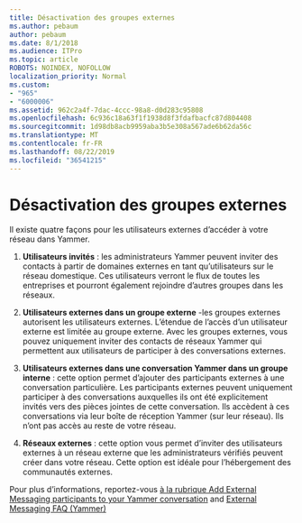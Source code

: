 ```yaml
---
title: Désactivation des groupes externes
ms.author: pebaum
author: pebaum
ms.date: 8/1/2018
ms.audience: ITPro
ms.topic: article
ROBOTS: NOINDEX, NOFOLLOW
localization_priority: Normal
ms.custom:
- "965"
- "6000006"
ms.assetid: 962c2a4f-7dac-4ccc-98a8-d0d283c95808
ms.openlocfilehash: 6c936c18a63f1f1938d8f3fdafbacfc87d804408
ms.sourcegitcommit: 1d98db8acb9959aba3b5e308a567ade6b62da56c
ms.translationtype: MT
ms.contentlocale: fr-FR
ms.lasthandoff: 08/22/2019
ms.locfileid: "36541215"
---
```

# <a name="how-to-disable-external-groups"></a>Désactivation des groupes externes

Il existe quatre façons pour les utilisateurs externes d’accéder à votre réseau dans Yammer.
  
1. **Utilisateurs invités** : les administrateurs Yammer peuvent inviter des contacts à partir de domaines externes en tant qu’utilisateurs sur le réseau domestique. Ces utilisateurs verront le flux de toutes les entreprises et pourront également rejoindre d’autres groupes dans les réseaux.

2. **Utilisateurs externes dans un groupe externe** -les groupes externes autorisent les utilisateurs externes. L’étendue de l’accès d’un utilisateur externe est limitée au groupe externe. Avec les groupes externes, vous pouvez uniquement inviter des contacts de réseaux Yammer qui permettent aux utilisateurs de participer à des conversations externes.

3. **Utilisateurs externes dans une conversation Yammer dans un groupe interne** : cette option permet d’ajouter des participants externes à une conversation particulière. Les participants externes peuvent uniquement participer à des conversations auxquelles ils ont été explicitement invités vers des pièces jointes de cette conversation. Ils accèdent à ces conversations via leur boîte de réception Yammer (sur leur réseau). Ils n’ont pas accès au reste de votre réseau.

4. **Réseaux externes** : cette option vous permet d’inviter des utilisateurs externes à un réseau externe que les administrateurs vérifiés peuvent créer dans votre réseau. Cette option est idéale pour l’hébergement des communautés externes.

Pour plus d’informations, reportez-vous [à la rubrique Add External Messaging participants to your Yammer conversation](https://support.office.com/article/add-external-messaging-participants-to-your-yammer-conversations-423653bb-86b2-4eac-9d7e-dca121f7c16c?ui=en-US&amp;rs=en-US&amp;ad=US) and [External Messaging FAQ (Yammer)](https://support.office.com/article/External-messaging-FAQ-Yammer-35b59d6c-bb1c-4541-bf19-9f67d2f2b199)
  
